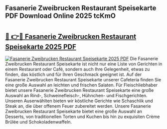 ## Fasanerie Zweibrucken Restaurant Speisekarte PDF Download Online 2025 tcKmO

# <h2><a href="http://gc7v4w.nevu.top/?p=Fasanerie+Zweibrucken+Restaurant+Speisekarte">🔗 👉🔴 Fasanerie Zweibrucken Restaurant Speisekarte 2025 PDF</a></h2>

[![Fasanerie Zweibrucken Restaurant Speisekarte 2025 PDF](https://i.imgur.com/dBaPXMq.png)](http://gc7v4w.nevu.top/?p=Fasanerie+Zweibrucken+Restaurant+Speisekarte)
Die Fasanerie Zweibrucken Restaurant Speisekarte ist nicht nur eine Liste von Gerichten in einem Restaurant oder Café, sondern auch Ihre Gelegenheit, etwas zu finden, das köstlich und für Ihren Geschmack geeignet ist. Auf der Fasanerie Zweibrucken Restaurant Speisekarte unserer Cafeteria finden Sie eine große Auswahl an leichten und frischen Salaten. Für Fleischliebhaber bietet unsere Fasanerie Zweibrucken Restaurant Speisekarte eine große Auswahl an Rind-, Schweinefleisch-, Hühnchen- und Fischgerichten. Unseren Auserwählten bieten wir köstliche Gerichte wie Schaschlik und Steak an, die über offenem Feuer zubereitet werden. Unsere Fasanerie Zweibrucken Restaurant Speisekarte bietet eine große Auswahl an Desserts, von traditionellen Torten und Kuchen bis hin zu exquisiten Crème Brûlée und Schokoladenwaffeln.
